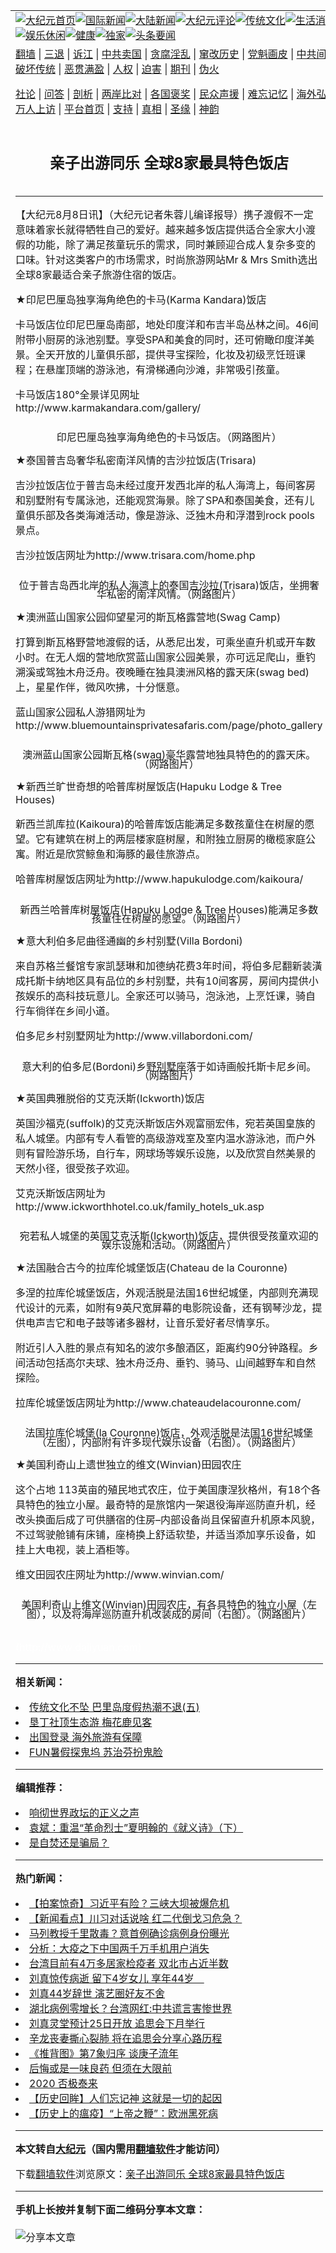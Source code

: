 <a name="1" id="1" target="_blank"></a><span id="1"></span>
<table align=center border="0"><tr><td colspan="2" VALIGN=TOP><a href="https://github.com/vmzknt305/djy/blob/master/gb/nf1351518.md#1"><img src="https://raw.githubusercontent.com/vmzknt305/www/master/t/djy/1.jpg" title="大纪元首页" alt="大纪元首页"></a><a href="https://github.com/vmzknt305/djy/blob/master/gb/n24hr.md#1"><img src="https://raw.githubusercontent.com/vmzknt305/www/master/t/djy/3.jpg" title="国际新闻" alt="国际新闻"></a><a href="https://github.com/vmzknt305/djy/blob/master/gb/nsc413.md#1"><img src="https://raw.githubusercontent.com/vmzknt305/www/master/t/djy/4.jpg" title="大陆新闻" alt="大陆新闻"></a><a href="https://github.com/vmzknt305/djy/blob/master/gb/news392.md#1"><img src="https://raw.githubusercontent.com/vmzknt305/www/master/t/djy/5.jpg" title="大纪元评论" alt="大纪元评论"></a><a href="https://github.com/vmzknt305/djy/blob/master/gb/news2007.md#1"><img src="https://raw.githubusercontent.com/vmzknt305/www/master/t/djy/6.jpg" title="传统文化" alt="传统文化"></a><a href="https://github.com/vmzknt305/djy/blob/master/gb/news2008.md#1"><img src="https://raw.githubusercontent.com/vmzknt305/www/master/t/djy/7.jpg" title="生活消费" alt="生活消费"></a><a href="https://github.com/vmzknt305/djy/blob/master/gb/ncyule.md#1"><img src="https://raw.githubusercontent.com/vmzknt305/www/master/t/djy/8.jpg" title="娱乐休闲" alt="娱乐休闲"></a><a href="https://github.com/vmzknt305/djy/blob/master/gb/nsc1002.md#1"><img src="https://raw.githubusercontent.com/vmzknt305/www/master/t/djy/9.jpg" title="健康" alt="健康"></a><a href="https://github.com/vmzknt305/djy/blob/master/gb/nf6092.md#1"><img src="https://raw.githubusercontent.com/vmzknt305/www/master/t/djy/10a.jpg" title="独家" alt="独家"></a><a href="https://github.com/vmzknt305/djy/blob/master/gb/nf4514.md#1"><img src="https://raw.githubusercontent.com/vmzknt305/www/master/t/djy/12a.jpg" title="头条要闻" alt="头条要闻"></a></td></tr>
<tr><td colspan="2" VALIGN=TOP><a target="_blank" href="https://github.com/vmzknt305/www/blob/master/README.md?zsrh#1">翻墙</a> | <a target="_blank" href="https://github.com/vmzknt305/djy/blob/master/gb/nf5657.md#1">三退</a> | <a target="_blank" href="https://github.com/vmzknt305/djy/blob/master/gb/nf6124.md#1">诉江</a> | <a target="_blank" href="https://github.com/vmzknt305/djy/blob/master/gb/nf1176117.md#1">中共卖国</a> | <a target="_blank" href="https://github.com/vmzknt305/djy/blob/master/gb/nf5773.md#1">贪腐淫乱</a> | <a target="_blank" href="https://github.com/vmzknt305/djy/blob/master/gb/nf1176115.md#1">窜改历史</a> | <a target="_blank" href="https://github.com/vmzknt305/djy/blob/master/gb/nf1176107.md#1">党魁画皮</a> | <a target="_blank" href="https://github.com/vmzknt305/djy/blob/master/gb/nf1320400.md#1">中共间谍</a> | <a target="_blank" href="https://github.com/vmzknt305/djy/blob/master/gb/nf1176114.md#1">破坏传统</a> | <a target="_blank" href="https://github.com/vmzknt305/ntdtv/blob/master/gb/prog447_1.md#1">恶贯满盈</a> | <a target="_blank" href="https://github.com/vmzknt305/djy/blob/master/gb/ncid278.md#1">人权</a> | <a target="_blank" href="https://github.com/vmzknt305/djy/blob/master/gb/nf1176111.md#1">迫害</a> | <a target="_blank" href="https://gitlab.com/szzdlab/mh-qikan/blob/master/README.md#1">期刊</a> | <a target="_blank" href="https://github.com/vmzknt305/djy/blob/master/gb/nf5562.md#1">伪火</a></p><p><a target="_blank" href="https://github.com/vmzknt305/djy/blob/master/gb/9p.md#1">社论</a> | <a target="_blank" href="https://github.com/vmzknt305/djy/blob/master/gb/nf4378.md#1">问答</a> | <a target="_blank" href="https://github.com/vmzknt305/djy/blob/master/gb/nf5792.md#1">剖析</a> | <a target="_blank" href="https://github.com/vmzknt305/djy/blob/master/gb/nf5735.md#1">两岸比对</a> | <a target="_blank" href="https://github.com/vmzknt305/djy/blob/master/gb/nf6119.md#1">各国褒奖</a> | <a target="_blank" href="https://github.com/vmzknt305/djy/blob/master/gb/nf6120.md#1">民众声援</a> | <a target="_blank" href="https://github.com/vmzknt305/djy/blob/master/gb/nf1188594.md#1">难忘记忆</a> | <a target="_blank" href="https://github.com/vmzknt305/djy/blob/master/gb/nf3180.md#1">海外弘传</a> | <a target="_blank" href="https://github.com/vmzknt305/djy/blob/master/gb/nf5410.md#1">万人上访</a> | <a target="_blank" href="https://github.com/vmzknt305/www/blob/master/README.md?zsrh#1">平台首页</a> | <a target="_blank" href="https://github.com/vmzknt305/djy/blob/master/gb/nf4386.md#1">支持</a> | <a target="_blank" href="https://github.com/vmzknt305/djy/blob/master/gb/nf4389.md#1">真相</a> | <a target="_blank" href="https://github.com/vmzknt305/djy/blob/master/gb/nf5790.md#1">圣缘</a> | <a target="_blank" href="https://github.com/vmzknt305/djy/blob/master/gb/nf4786.md#1">神韵</a></td></tr>
<tr><td VALIGN=TOP width="626"><h2 align=center>亲子出游同乐 全球8家最具特色饭店</h2>

<h6></h6>
<hr>
	<p>【大纪元8月8日讯】（大纪元记者朱蓉儿编译报导）携子<ahref="https://github.com/vmzknt305/djy/blob/master/gb/tag/%E6%B8%A1%E5%81%87.md#1">渡假</a>不一定意味着家长就得牺牲自己的爱好。越来越多<ahref="https://github.com/vmzknt305/djy/blob/master/gb/tag/%E9%A5%AD%E5%BA%97.md#1">饭店</a>提供适合全家大小渡假的功能，除了满足孩童玩乐的需求，同时兼顾迎合成人复杂多变的口味。针对这类客户的市场需求，时尚<ahref="https://github.com/vmzknt305/djy/blob/master/gb/tag/%E6%97%85%E6%B8%B8.md#1">旅游</a>网站Mr &#038; Mrs Smith选出全球8家最适合亲子旅游住宿的<ahref="https://github.com/vmzknt305/djy/blob/master/gb/tag/%E9%A5%AD%E5%BA%97.md#1">饭店</a>。</p>
<p>★印尼巴厘岛独享海角绝色的卡马(Karma Kandara)饭店</p>
<p>卡马饭店位印尼巴厘岛南部，地处印度洋和布吉半岛丛林之间。46间附带小厨房的泳池别墅。享受SPA和美食的同时，还可俯瞰印度洋美景。全天开放的儿童俱乐部，提供寻宝探险，化妆及初级烹饪班课程；在悬崖顶端的游泳池，有滑梯通向沙滩，非常吸引孩童。</p>
<p>卡马饭店180°全景详见网址http://www.karmakandara.com/gallery/</p>
<p><!--image v 1.0--></p>
<div style="line-height: 90%; text-align: center;">
	<ahref=" https://i.epochtimes.com/assets/uploads/2012/01/1008080828151908.jpg" target="_blank" rel="noreferrer noopener"></a><br /><span class="bn12">印尼巴厘岛独享海角绝色的卡马饭店。（网路图片）</span></div>
<p><!-- --></p>
<p>★泰国普吉岛奢华私密南洋风情的吉沙拉饭店(Trisara)</p>
<p>吉沙拉饭店位于普吉岛未经过度开发西北岸的私人海湾上，每间客房和别墅附有专属泳池，还能观赏海景。除了SPA和泰国美食，还有儿童俱乐部及各类海滩活动，像是游泳、泛独木舟和浮潜到rock pools景点。</p>
<p>吉沙拉饭店网址为http://www.trisara.com/home.php</p>
<p><!--image v 1.0--></p>
<div style="line-height: 90%; text-align: center;">
	<ahref=" https://i.epochtimes.com/assets/uploads/2012/01/1008080828141908-450x338.jpg" target="_blank" rel="noreferrer noopener"></a><br /><span class="bn12">位于普吉岛西北岸的私人海湾上的泰国吉沙拉(Trisara)饭店，坐拥奢华私密的南洋风情。（网路图片）</span></div>
<p><!-- --></p>
<p>★澳洲蓝山国家公园仰望星河的斯瓦格露营地(Swag Camp)</p>
<p>打算到斯瓦格野营地<ahref="https://github.com/vmzknt305/djy/blob/master/gb/tag/%E6%B8%A1%E5%81%87.md#1">渡假</a>的话，从悉尼出发，可乘坐直升机或开车数小时。在无人烟的营地欣赏蓝山国家公园美景，亦可远足爬山，垂钓溯溪或驾独木舟泛舟。夜晚睡在独具澳洲风格的露天床(swag bed)上，星星作伴，微风吹拂，十分惬意。</p>
<p>蓝山国家公园私人游猎网址为http://www.bluemountainsprivatesafaris.com/page/photo_gallery</p>
<p><!--image v 1.0--></p>
<div style="line-height: 90%; text-align: center;">
	<ahref=" https://i.epochtimes.com/assets/uploads/2012/01/1008080828131908.jpg" target="_blank" rel="noreferrer noopener"></a><br /><span class="bn12">澳洲蓝山国家公园斯瓦格(swag)豪华露营地独具特色的的露天床。（网路图片）</span></div>
<p><!-- --></p>
<p>★新西兰旷世奇想的哈普库树屋饭店(Hapuku Lodge &#038; Tree Houses)</p>
<p>新西兰凯库拉(Kaikoura)的哈普库饭店能满足多数孩童住在树屋的愿望。它有建筑在树上的两层楼家庭树屋，和附独立厨房的橄榄家庭公寓。附近是欣赏鲸鱼和海豚的最佳<ahref="https://github.com/vmzknt305/djy/blob/master/gb/tag/%E6%97%85%E6%B8%B8.md#1">旅游</a>点。</p>
<p>哈普库树屋饭店网址为http://www.hapukulodge.com/kaikoura/</p>
<p><!--image v 1.0--></p>
<div style="line-height: 90%; text-align: center;">
	<ahref=" https://i.epochtimes.com/assets/uploads/2012/01/1008080828161908-450x330.jpg" target="_blank" rel="noreferrer noopener"></a><br /><span class="bn12">新西兰哈普库树屋饭店(Hapuku Lodge &#038; Tree Houses)能满足多数孩童住在树屋的愿望。（网路图片）</span></div>
<p><!-- --></p>
<p>★意大利伯多尼曲径通幽的乡村别墅(Villa Bordoni)</p>
<p>来自苏格兰餐馆专家凯瑟琳和加德纳花费3年时间，将伯多尼翻新装潢成托斯卡纳地区具有品位的乡村别墅，共有10间客房，房间内提供小孩娱乐的高科技玩意儿。全家还可以骑马，泡泳池，上烹饪课，骑自行车徜徉在乡间小道。 </p>
<p>伯多尼乡村别墅网址为http://www.villabordoni.com/</p>
<p><!--image v 1.0--></p>
<div style="line-height: 90%; text-align: center;">
	<ahref=" https://i.epochtimes.com/assets/uploads/2012/01/1008080834241908-450x290.jpg" target="_blank" rel="noreferrer noopener"></a><br /><span class="bn12">意大利的伯多尼(Bordoni)乡野别墅座落于如诗画般托斯卡尼乡间。（网路图片）</span></div>
<p><!-- --></p>
<p>★英国典雅脱俗的艾克沃斯(Ickworth)饭店</p>
<p>英国沙福克(suffolk)的艾克沃斯饭店外观富丽宏伟，宛若英国皇族的私人城堡。内部有专人看管的高级游戏室及室内温水游泳池，而户外则有冒险游乐场，自行车，网球场等娱乐设施，以及欣赏自然美景的天然小径，很受孩子欢迎。</p>
<p>艾克沃斯饭店网址为http://www.ickworthhotel.co.uk/family_hotels_uk.asp</p>
<p><!--image v 1.0--></p>
<div style="line-height: 90%; text-align: center;">
	<ahref=" https://i.epochtimes.com/assets/uploads/2012/01/1008080830061908-450x287.jpg" target="_blank" rel="noreferrer noopener"></a><br /><span class="bn12">宛若私人城堡的英国艾克沃斯(Ickworth)饭店，提供很受孩童欢迎的娱乐设施和活动。（网路图片）</span></div>
<p><!-- --></p>
<p>★法国融合古今的拉库伦城堡饭店(Chateau de la Couronne)</p>
<p>多涅的拉库伦城堡饭店，外观活脱是法国16世纪城堡，内部则充满现代设计的元素，如附有9英尺宽屏幕的电影院设备，还有钢琴沙龙，提供电声吉它和电子鼓等诸多器材，让音乐爱好者尽情享乐。</p>
<p>附近引人入胜的景点有知名的波尔多酿酒区，距离约90分钟路程。乡间活动包括高尔夫球、独木舟泛舟、垂钓、骑马、山间越野车和自然探险。</p>
<p>拉库伦城堡饭店网址为http://www.chateaudelacouronne.com/</p>
<p><!--image v 1.0--></p>
<div style="line-height: 90%; text-align: center;">
	<ahref=" https://i.epochtimes.com/assets/uploads/2012/01/1008080830081908-450x268.jpg" target="_blank" rel="noreferrer noopener"></a><br /><span class="bn12">法国拉库伦城堡(la Couronne)饭店，外观活脱是法国16世纪城堡（左图），内部附有许多现代娱乐设备（右图）。（网路图片）</span></div>
<p><!-- --></p>
<p>★美国利奇山上遗世独立的维文(Winvian)田园农庄</p>
<p>这个占地 113英亩的殖民地式农庄，位于美国康涅狄格州，有18个各具特色的独立小屋。最奇特的是旅馆内一架退役海岸巡防直升机，经改头换面后成了可供膳宿的住房–内部设备尚且保留直升机原本风貌，不过驾驶舱铺有床铺，座椅换上舒适软垫，并适当添加享乐设备，如挂上大电视，装上酒柜等。 </p>
<p>维文田园农庄网址为http://www.winvian.com/</p>
<p><!--image v 1.0--></p>
<div style="line-height: 90%; text-align: center;">
	<ahref=" https://i.epochtimes.com/assets/uploads/2012/01/1008080830091908-450x278.jpg" target="_blank" rel="noreferrer noopener"></a><br /><span class="bn12">美国利奇山上维文(Winvian)田园农庄，有各具特色的独立小屋（左图），以及将海岸巡防直升机改装成的房间（右图）。（网路图片）</span></div>
<p><!-- --><br /> <font color=#ffffff>(http://www.dajiyuan.com)</font></p>
	
<hr>


<strong>相关新闻：</strong>
<li><a href="https://github.com/vmzknt305/djy/blob/master/gb/10/3/16/n2846802.md#1">传统文化不坠 巴里岛度假热潮不退(五)</a></li>
<li><a href="https://github.com/vmzknt305/djy/blob/master/gb/10/6/30/n2953114.md#1">垦丁社顶生态游  梅花鹿见客</a></li>
<li><a href="https://github.com/vmzknt305/djy/blob/master/gb/10/7/14/n2966449.md#1">出国登录  海外旅游有保障</a></li>
<li><a href="https://github.com/vmzknt305/djy/blob/master/gb/10/7/16/n2967698.md#1">FUN暑假探鬼坞  苏治芬扮鬼脸</a></li>
<hr>


<strong>编辑推荐：</strong>
<li><a href="https://github.com/ychojm359/ntdtv/blob/master/gb/2020/01/05/a102745738.md#1" target="_blank">响彻世界政坛的正义之声</a>  </li><li><a href="https://github.com/tsiac2612/djy/blob/master/gb/18/3/22/n10239833.md#1" target="_blank">袁斌：重温“革命烈士”夏明翰的《就义诗》（下）</a></li><li><a href="https://github.com/tsiac2612/djy/blob/master/gb/8/3/29/n2063507.md#1" target="_blank">是自焚还是骗局？</a></li>
<hr>

<strong>热门新闻：</strong>
<li><a href="https://github.com/vmzknt305/djy/blob/master/gb/20/3/24/n11968465.md#1">【拍案惊奇】习近平有险？三峡大坝被爆危机</a></li>
<li><a href="https://github.com/vmzknt305/djy/blob/master/gb/20/3/23/n11967780.md#1">【新闻看点】川习对话说啥 红二代倒戈习危急？</a></li>
<li><a href="https://github.com/vmzknt305/djy/blob/master/gb/20/3/23/n11968139.md#1">马列教授千里散毒？意首例确诊病例身份曝光</a></li>
<li><a href="https://github.com/vmzknt305/djy/blob/master/gb/20/3/23/n11965551.md#1">分析：大疫之下中国两千万手机用户消失</a></li>
<li><a href="https://github.com/vmzknt305/djy/blob/master/gb/20/3/24/n11970524.md#1">台湾目前有4万多居家检疫者 双北市占近半数</a></li>
<li><a href="https://github.com/vmzknt305/djy/blob/master/gb/20/3/23/n11965271.md#1">刘真惊传病逝 留下4岁女儿 享年44岁　</a></li>
<li><a href="https://github.com/vmzknt305/djy/blob/master/gb/20/3/23/n11966011.md#1">刘真44岁辞世 演艺圈好友不舍</a></li>
<li><a href="https://github.com/vmzknt305/djy/blob/master/gb/20/3/22/n11964501.md#1">湖北病例零增长？台湾网红:中共谎言害惨世界</a></li>
<li><a href="https://github.com/vmzknt305/djy/blob/master/gb/20/3/24/n11969412.md#1">刘真灵堂预计25日开放 追思会下月举行</a></li>
<li><a href="https://github.com/vmzknt305/djy/blob/master/gb/20/3/23/n11966380.md#1">辛龙丧妻撕心裂肺 将在追思会分享心路历程</a></li>
<li><a href="https://github.com/vmzknt305/djy/blob/master/gb/20/3/22/n11962482.md#1">《推背图》第7象归序 谈庚子流年</a></li>
<li><a href="https://github.com/vmzknt305/djy/blob/master/gb/20/3/22/n11964127.md#1">后悔或是一味良药 但须在大限前</a></li>
<li><a href="https://github.com/vmzknt305/djy/blob/master/gb/20/3/17/n11945807.md#1">2020 否极泰来</a></li>
<li><a href="https://github.com/vmzknt305/djy/blob/master/gb/20/3/21/n11961878.md#1">【历史回眸】人们忘记神 这就是一切的起因</a></li>
<li><a href="https://github.com/vmzknt305/djy/blob/master/gb/20/2/27/n11900217.md#1">【历史上的瘟疫】“上帝之鞭”：欧洲黑死病</a></li>
<hr>

<strong>本文转自<a href="https://www.epochtimes.com">大纪元</a>（国内需用<a href="https://github.com/vmzknt305/www/blob/master/README.md#8">翻墙软件</a>才能访问）</strong><p>下载<a href="https://github.com/vmzknt305/www/blob/master/README.md#8">翻墙软件</a>浏览原文：<a href="https://www.epochtimes.com/gb/10/8/8/n2989582.htm">亲子出游同乐 全球8家最具特色饭店</a></p><hr>

<strong>手机上长按并复制下面二维码分享本文章：</strong><br><br><img src="https://chart.apis.google.com/chart?cht=qr&chs=240x240&choe=UTF-8&chld=M|2&chl=https://github.com/vmzknt305/djy/blob/master/gb/10/8/8/n2989582.md%231" title="分享本文章"></td><td VALIGN=TOP><a href="https://github.com/vmzknt305/djy/blob/master/gb/16/1/21/n4622075.md?dfh#1" target="_blank"><img src="https://raw.githubusercontent.com/vmzknt305/djy/master/gb/300/wei-f1.jpg" title="中共的伪火骗局"  alt="中共的伪火骗局"></a><br><a href="https://github.com/vmzknt305/www/blob/master/README.md?dfh#9" target="_blank"><img src="https://raw.githubusercontent.com/vmzknt305/djy/master/gb/300/yong-h.jpg" title="永恒的见证"  alt="永恒的见证"></a><br><a href="https://github.com/vmzknt305/djy/blob/master/gb/13/9/29/n3974789.md?dfh#1" target="_blank"><img src="https://raw.githubusercontent.com/vmzknt305/djy/master/gb/300/shang-lnz.jpg" title="善良女子被中共投男牢"  alt="善良女子被中共投男牢"></a><br><a href="https://github.com/vmzknt305/djy/blob/master/gb/16/3/16/n4663449.md?dfh#1" target="_blank"><img src="https://raw.githubusercontent.com/vmzknt305/djy/master/gb/300/huo-z3.jpg" title="警卫目击活摘器官"  alt="警卫目击活摘器官"></a><br><a href="https://github.com/vmzknt305/djy/blob/master/gb/16/8/7/n8177641.md?dfh#1" target="_blank"><img src="https://raw.githubusercontent.com/vmzknt305/djy/master/gb/300/huo-z4.jpg" title="证人描述活摘恐怖"  alt="证人描述活摘恐怖"></a><br><a href="https://github.com/vmzknt305/djy/blob/master/gb/10/4/19/n2881569.md?dfh#1" target="_blank"><img src="https://raw.githubusercontent.com/vmzknt305/djy/master/gb/300/huo-z1.jpg" title="揭开活摘器官黑幕"  alt="揭开活摘器官黑幕"></a><br><a href="https://github.com/vmzknt305/djy/blob/master/gb/10/11/7/n3077476.md?dfh#1" target="_blank"><img src="https://raw.githubusercontent.com/vmzknt305/djy/master/gb/300/ma-ks.jpg" title="马克思的成魔之路"  alt="马克思的成魔之路"></a><br><a href="https://github.com/vmzknt305/djy/blob/master/gb/14/6/9/n4173977.md?dfh#1" target="_blank"><img src="https://raw.githubusercontent.com/vmzknt305/djy/master/gb/300/chang-zs.jpg" title="藏字石 蕴天机"  alt="藏字石 蕴天机"></a><br><a href="https://github.com/vmzknt305/djy/blob/master/gb/18/5/10/n10381511.md?dfh#1" target="_blank"><img src="https://raw.githubusercontent.com/vmzknt305/djy/master/gb/300/st1.jpg" title="关注三亿人三退"  alt="关注三亿人三退"></a><br><a href="https://github.com/vmzknt305/djy/blob/master/gb/18/3/21/n10237682.md?dfh#1" target="_blank"><img src="https://raw.githubusercontent.com/vmzknt305/djy/master/gb/300/jie-t.jpg" title="解体中共复兴中华"  alt="解体中共复兴中华"></a><br><a href="https://github.com/vmzknt305/djy/blob/master/gb/9/2/9/n2422991.md?dfh#1" target="_blank"><img src="https://raw.githubusercontent.com/vmzknt305/djy/master/gb/300/gao-zs.jpg" title="中共迫害良心律师"  alt="中共迫害良心律师"></a><br><a href="https://github.com/vmzknt305/djy/blob/master/gb/18/12/9/n10900044.md?dfh#1" target="_blank"><img src="https://raw.githubusercontent.com/vmzknt305/djy/master/gb/300/sj1.jpg" title="三百多万人举报江泽民"  alt="三百多万人举报江泽民"></a><br><a href="https://github.com/vmzknt305/djy/blob/master/gb/18/8/28/n10672014.md?dfh#1" target="_blank"><img src="https://raw.githubusercontent.com/vmzknt305/djy/master/gb/300/sj2.jpg" title="这些官员为何起诉江泽民"  alt="这些官员为何起诉江泽民"></a><br><a href="https://github.com/vmzknt305/djy/blob/master/gb/8/12/18/n2367165.md?dfh#1" target="_blank"><img src="https://raw.githubusercontent.com/vmzknt305/djy/master/gb/300/liangan.jpg" title="海峡两岸的强烈对比"  alt="海峡两岸的强烈对比"></a><br><a href="https://github.com/vmzknt305/djy/blob/master/gb/15/12/10/n4593139.md?dfh#1" target="_blank"><img src="https://raw.githubusercontent.com/vmzknt305/djy/master/gb/300/jia-ndzl.jpg" title="加拿大总理的贺信"  alt="加拿大总理的贺信"></a><br><a href="https://github.com/vmzknt305/djy/blob/master/gb/11/6/17/n3289382.md?dfh#1" target="_blank"><img src="https://raw.githubusercontent.com/vmzknt305/djy/master/gb/300/xiao-wd.jpg" title="探寻真相兼听则明"  alt="探寻真相兼听则明"></a><br><a href="https://github.com/vmzknt305/djy/blob/master/gb/18/10/27/n10812623.md?dfh#1" target="_blank"><img src="https://raw.githubusercontent.com/vmzknt305/djy/master/gb/300/yindu.jpg" title="印度媒体报道东方"  alt="印度媒体报道东方"></a><br><a href="https://github.com/vmzknt305/djy/blob/master/gb/18/6/9/n10469652.md?dfh#1" target="_blank"><img src="https://raw.githubusercontent.com/vmzknt305/djy/master/gb/300/xie-j.jpg" title="不一样的海外校园"  alt="不一样的海外校园"></a><br><a href="https://github.com/vmzknt305/djy/blob/master/gb/7/4/5/n1669415.md?dfh#1" target="_blank"><img src="https://raw.githubusercontent.com/vmzknt305/djy/master/gb/300/li-up.jpg" title="从大师到徒弟的传奇"  alt="从大师到徒弟的传奇"></a><br><a href="https://github.com/vmzknt305/djy/blob/master/gb/17/5/26/n9191512.md?dfh#1" target="_blank"><img src="https://raw.githubusercontent.com/vmzknt305/djy/master/gb/300/zfl2.jpg" title="亿万人与东方一本奇书"  alt="亿万人与东方一本奇书"></a><br><a href="https://github.com/vmzknt305/djy/blob/master/gb/13/11/27/n4020290.md?dfh#1" target="_blank"><img src="https://raw.githubusercontent.com/vmzknt305/djy/master/gb/300/zhen-h.jpg" title="大陆见不到的震撼场面"  alt="大陆见不到的震撼场面"></a><br><a href="https://github.com/vmzknt305/djy/blob/master/gb/15/7/17/n4482910.md?dfh#1" target="_blank"><img src="https://raw.githubusercontent.com/vmzknt305/djy/master/gb/300/dalu-sk.jpg" title="人心向善 大陆当初盛况"  alt="人心向善 大陆当初盛况"></a><br><a href="https://github.com/vmzknt305/djy/blob/master/gb/19/1/5/n10955468.md?dfh#1" target="_blank"><img src="https://raw.githubusercontent.com/vmzknt305/djy/master/gb/300/zfl1.jpg" title="追寻真理 这书讲什么"  alt="追寻真理 这书讲什么"></a><br><a href="https://github.com/vmzknt305/www/blob/master/README.md?dfh#1" target="_blank"><img src="https://raw.githubusercontent.com/vmzknt305/djy/master/gb/300/fq1.jpg" title="下载免费翻墙软件"  alt="下载免费翻墙软件"></a><br></td></tr></table>
